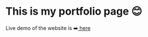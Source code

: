 # This is my portfolio page 😊 
Live demo of the website is ➡️<a href="https://jarifahmad.github.io/MyPortfolioPage/"> here </a> <br>




